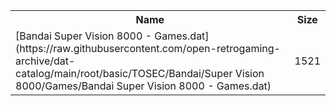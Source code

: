 <table>
<tr><th>Name</th><th>Size</th></tr>
<tr><td>
[Bandai Super Vision 8000 - Games.dat](https://raw.githubusercontent.com/open-retrogaming-archive/dat-catalog/main/root/basic/TOSEC/Bandai/Super Vision 8000/Games/Bandai Super Vision 8000 - Games.dat)
</td><td>1521</td></tr>
</table>
